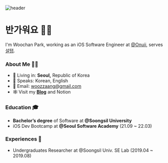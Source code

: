 ![header](https://capsule-render.vercel.app/api?type=soft&color=gradient&height=150&section=header&text=woozzang&fontSize=80&animation=twinking)
# 반가워요 ✋🏻
I'm Woochan Park, working as an iOS Software Engineer at [@Onuii](https://thevc.kr/onuii), serves [설탭](https://www.seoltab.com/index/).

### About Me 🥷🏻
- 🏡 Living in: **Seoul,** Republic of Korea
- 💬 Speaks: Korean, English
- 📩 Email: [woozzaang@gmail.com](woozzaang@gmail.com)
- 🕸 Visit my [**Blog**](https://woozzang.tistory.com) and Notion

### Education 🎓
- **Bachelor’s degree** of Software at **@Soongsil University**
- iOS Dev Bootcamp at **@Seoul Software Academy** (21.09 ~ 22.03)

### Experiences 👀
- Undergraduates Researcher at @Soongsil Univ. SE Lab (2019.04 ~ 2019.08)
